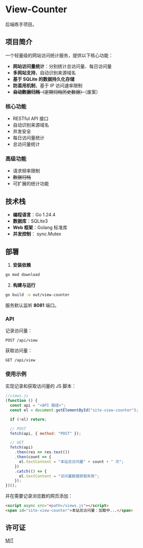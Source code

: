 # View-Counter

后端练手项目。

## 项目简介

一个轻量级的网站访问统计服务，提供以下核心功能：

- **网站访问量统计**：分别统计总访问量、每日访问量
- **多网站支持**，自动识别来源域名
- **基于 SQLite 的数据持久化存储**
- **防滥用机制**，基于 IP 访问速率限制
- ~~**自动数据归档**（定期归档历史数据）~~（废案）

### 核心功能

- RESTful API 接口
- 自动识别来源域名
- 并发安全
- 每日访问量统计
- 总访问量统计

### 高级功能

- 请求频率限制
- ~~数据归档~~
- 可扩展的统计功能

## 技术栈

- **编程语言**：Go 1.24.4
- **数据库**：SQLite3
- **Web 框架**：Golang 标准库
- **并发控制**： sync.Mutex

## 部署

1. **安装依赖**
```bash
go mod download
```

2. **构建与运行**
```bash
go build -o out/view-counter
```

服务默认监听 **8081** 端口。

### API

记录访问量：
```text
POST /api/view
```

获取访问量：
```text
GET /api/view
```

### 使用示例

实现记录和获取访问量的 JS 脚本：
```js
//views.js
(function () {
  const api = "<API 路径>";
  const el = document.getElementById("site-view-counter");

  if (!el) return;

  // POST
  fetch(api, { method: "POST" });

  // GET
  fetch(api)
    .then(res => res.text())
    .then(count => {
      el.textContent = "本站总访问量" + count + " 次";
    })
    .catch(() => {
      el.textContent = "访问量数据获取失败";
    });
})();
```

并在需要记录浏览数的网页添加：
```html
<script async src="<path>/views.js"></script>
<span id="site-view-counter">本站总访问量：加载中...</span>
```


## 许可证

[MIT](./LICENSE)
